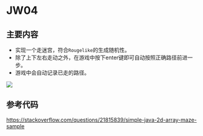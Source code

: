 # JW04

## 主要内容

+ 实现一个走迷宫，符合`Rougelike`的生成随机性。
+ 除了上下左右走动之外，在游戏中按下enter键即可自动按照正确路径前进一步。
+ 游戏中会自动记录已走的路径。

![](https://i.loli.net/2021/10/19/cmBiY6zrt3W1wQs.png)

## 参考代码

https://stackoverflow.com/questions/21815839/simple-java-2d-array-maze-sample